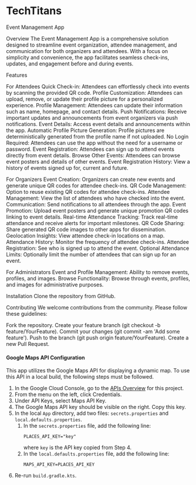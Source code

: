 # TechTitans

Event Management App

Overview
The Event Management App is a comprehensive solution designed to streamline event organization, attendee management, and communication for both organizers and attendees. 
With a focus on simplicity and convenience, the app facilitates seamless check-ins, updates, and engagement before and during events.

Features

For Attendees
Quick Check-in: Attendees can effortlessly check into events by scanning the provided QR code.
Profile Customization: Attendees can upload, remove, or update their profile picture for a personalized experience.
Profile Management: Attendees can update their information such as name, homepage, and contact details.
Push Notifications: Receive important updates and announcements from event organizers via push notifications.
Event Details: Access event details and announcements within the app.
Automatic Profile Picture Generation: Profile pictures are deterministically generated from the profile name if not uploaded.
No Login Required: Attendees can use the app without the need for a username or password.
Event Registration: Attendees can sign up to attend events directly from event details.
Browse Other Events: Attendees can browse event posters and details of other events.
Event Registration History: View a history of events signed up for, current and future.

For Organizers
Event Creation: Organizers can create new events and generate unique QR codes for attendee check-ins.
QR Code Management: Option to reuse existing QR codes for attendee check-ins.
Attendee Management: View the list of attendees who have checked into the event.
Communication: Send notifications to all attendees through the app.
Event Promotion: Upload event posters and generate unique promotion QR codes linking to event details.
Real-time Attendance Tracking: Track real-time attendance and receive alerts for important milestones.
QR Code Sharing: Share generated QR code images to other apps for dissemination.
Geolocation Insights: View attendee check-in locations on a map.
Attendance History: Monitor the frequency of attendee check-ins.
Attendee Registration: See who is signed up to attend the event.
Optional Attendance Limits: Optionally limit the number of attendees that can sign up for an event.

For Administrators
Event and Profile Management: Ability to remove events, profiles, and images.
Browse Functionality: Browse through events, profiles, and images for administrative purposes.

Installation
Clone the repository from GitHub.

Contributing
We welcome contributions from the community. Please follow these guidelines:

Fork the repository.
Create your feature branch (git checkout -b feature/YourFeature).
Commit your changes (git commit -am 'Add some feature').
Push to the branch (git push origin feature/YourFeature).
Create a new Pull Request.

#### Google Maps API Configuration

This app utilizes the Google Maps API for displaying a dynamic map. To use this API in a local build, the following steps must be followed.

1. In the Google Cloud Console, go to the [APIs Overview](https://console.cloud.google.com/apis/dashboard?authuser=1&project=eventsigninapp-415919) for this project.
2. From the menu on the left, click Credentials.
3. Under API Keys, select Maps API Key.
4. The Google Maps API key should be visible on the right. Copy this key.
5. In the local `App` directory, add two files: `secrets.properties` and `local.defaults.properties`.
   1. In the `secrets.properties` file, add the following line:
      ```
      PLACES_API_KEY="key"
      ```
      where `key` is the API key copied from Step 4.
   2. In the `local.defaults.properties` file, add the following line:
      ```
      MAPS_API_KEY=PLACES_API_KEY
      ```
6. Re-run `build.gradle.kts`.
